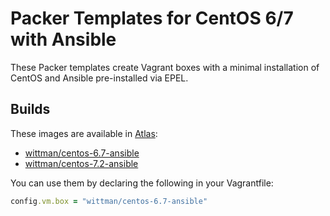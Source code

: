 # Packer Templates for CentOS 6/7 with Ansible

These Packer templates create Vagrant boxes with a minimal installation of CentOS and Ansible pre-installed via EPEL.

## Builds

These images are available in [Atlas](https://atlas.hashicorp.com):

 - [wittman/centos-6.7-ansible](https://atlas.hashicorp.com/wittman/boxes/centos-6.7-ansible)
 - [wittman/centos-7.2-ansible](https://atlas.hashicorp.com/wittman/boxes/centos-7.2-ansible)

You can use them by declaring the following in your Vagrantfile:

``` ruby
config.vm.box = "wittman/centos-6.7-ansible"
```
